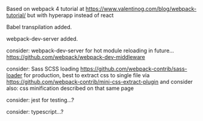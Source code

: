 
Based on webpack 4 tutorial at
https://www.valentinog.com/blog/webpack-tutorial/
but with hyperapp instead of react

Babel transpilation added.

webpack-dev-server added.

consider: webpack-dev-server for hot module reloading in future...
https://github.com/webpack/webpack-dev-middleware


consider: Sass SCSS loading
https://github.com/webpack-contrib/sass-loader
for production, best to extract css to single file via
https://github.com/webpack-contrib/mini-css-extract-plugin
and consider also: css minification described on that same page



consider: jest for testing...?

consider: typescript...?
